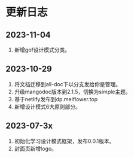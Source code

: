 # 更新日志

## 2023-11-04
1. 新增gof设计模式分类。

## 2023-10-29
1. 将文档迁移到all-doc下以分支发给你是管理。
2. 升级mangodoc版本到2.1.5，切换为simple主题。
3. 基于netlify发布到dp.meiflower.top
4. 新增设计模式6大原则部分。

## 2023-07-3x
1. 初始化学习设计模式框架，发布0.0.1版本。
2. 封面页新增logo。

